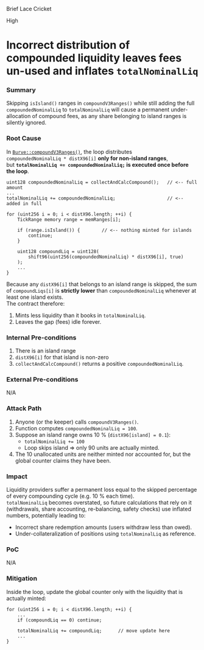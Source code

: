Brief Lace Cricket

High

# Incorrect distribution of compounded liquidity leaves fees un-used and inflates `totalNominalLiq`

### Summary

Skipping `isIsland()` ranges in `compoundV3Ranges()` while still adding the full `compoundedNominalLiq` to `totalNominalLiq` will cause a permanent under-allocation of compound fees, as any share belonging to island ranges is silently ignored.

### Root Cause

In [`Burve::compoundV3Ranges()`](https://github.com/sherlock-audit/2025-04-burve/blob/main/Burve/src/single/Burve.sol#L739), the loop distributes  
  `compoundedNominalLiq * distX96[i]` **only for non-island ranges**,  
  but **`totalNominalLiq += compoundedNominalLiq;` is executed once before the loop**.

```solidity
uint128 compoundedNominalLiq = collectAndCalcCompound();   // <-- full amount
...
totalNominalLiq += compoundedNominalLiq;                   // <-- added in full

for (uint256 i = 0; i < distX96.length; ++i) {
    TickRange memory range = memRanges[i];

    if (range.isIsland()) {        // <-- nothing minted for islands
        continue;
    }

    uint128 compoundLiq = uint128(
        shift96(uint256(compoundedNominalLiq) * distX96[i], true)
    );
    ...
}
```

Because any `distX96[i]` that belongs to an island range is skipped, the sum of `compoundLiqs[i]` is **strictly lower** than `compoundedNominalLiq` whenever at least one island exists.  
The contract therefore:

1. Mints less liquidity than it books in `totalNominalLiq`.
2. Leaves the gap (fees) idle forever.

### Internal Pre-conditions

1. There is an island range
2. `distX96[i]` for that island is non-zero
3. `collectAndCalcCompound()` returns a positive `compoundedNominalLiq`.

### External Pre-conditions

N/A

### Attack Path

1. Anyone (or the keeper) calls `compoundV3Ranges()`.
2. Function computes `compoundedNominalLiq = 100`.
3. Suppose an island range owns 10 % (`distX96[island] = 0.1`):
   * `totalNominalLiq += 100`
   * Loop skips island ⇒ only 90 units are actually minted.
4. The 10 unallocated units are neither minted nor accounted for, but
   the global counter claims they have been.

### Impact

Liquidity providers suffer a permanent loss equal to the skipped percentage of every compounding cycle (e.g. 10 % each time).  
`totalNominalLiq` becomes overstated, so future calculations that rely on it (withdrawals, share accounting, re-balancing, safety checks) use inflated numbers, potentially leading to:

* Incorrect share redemption amounts (users withdraw less than owed).
* Under-collateralization of positions using `totalNominalLiq` as reference.

### PoC

N/A

### Mitigation

Inside the loop, update the global counter only with the liquidity that is actually minted:

```solidity
for (uint256 i = 0; i < distX96.length; ++i) {
    ...
    if (compoundLiq == 0) continue;

    totalNominalLiq += compoundLiq;      // move update here
    ...
}
```
